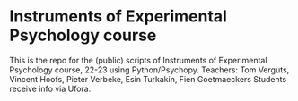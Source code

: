 # Instruments of Experimental Psychology course
This is the repo for the (public) scripts of Instruments of Experimental Psychology course, 22-23 using Python/Psychopy.
Teachers: Tom Verguts, Vincent Hoofs, Pieter Verbeke, Esin Turkakin, Fien Goetmaeckers
Students receive info via Ufora.

